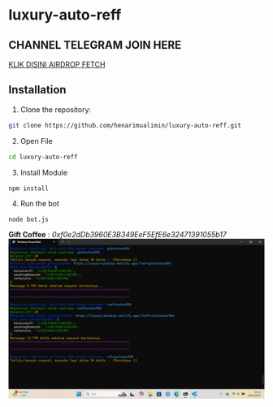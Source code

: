# luxury-auto-reff

 ## CHANNEL TELEGRAM JOIN HERE
[KLIK DISINI AIRDROP FETCH](https://t.me/airdropdiggerid)

## Installation 
1. Clone the repository:
```bash
git clone https://github.com/henarimualimin/luxury-auto-reff.git
```
2. Open File
```bash
cd luxury-auto-reff
```
3. Install Module
```bash
npm install
```
4. Run the bot
```
node bot.js
```
**Gift Coffee** : *0xf0e2dDb3960E3B349EeF5EfE6e32471391055b17*
![](lxy.png)
